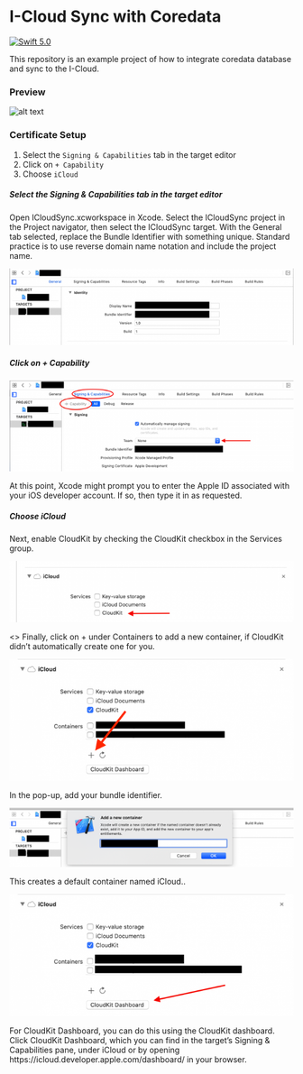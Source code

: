 
# I-Cloud Sync with Coredata

[![Swift 5.0](https://img.shields.io/badge/Swift-5.0-orange.svg?style=flat)](https://swift.org)

This repository is an example project of how to integrate coredata database and sync to the I-Cloud.

### Preview
![alt text](https://github.com/AbhiMakadia/CoreDataICloudSync/blob/main/Previews/preview.gif)

### Certificate Setup
1. Select the `Signing & Capabilities` tab in the target editor
2. Click on `+ Capability`
3. Choose `iCloud`

##### Select the Signing & Capabilities tab in the target editor
Open ICloudSync.xcworkspace in Xcode. Select the ICloudSync project in the Project navigator, then select the ICloudSync target. With the General tab selected, replace the Bundle Identifier with something unique. Standard practice is to use reverse domain name notation and include the project name.
<p align="leading">
    <img src="Previews/1.png">
</p>

##### Click on + Capability
<p align="leading">
    <img src="Previews/2.png">
</p>
At this point, Xcode might prompt you to enter the Apple ID associated with your iOS developer account. If so, then type it in as requested.

##### Choose iCloud
Next, enable CloudKit by checking the CloudKit checkbox in the Services group.
<p align="leading">
    <img src="Previews/3.png">
</p>
<>
Finally, click on + under Containers to add a new container, if CloudKit didn’t automatically create one for you.
<p align="leading">
    <img src="Previews/4.png">
</p>
In the pop-up, add your bundle identifier.
<p align="leading">
    <img src="Previews/5.png">
</p>
This creates a default container named iCloud.<your app’s bundle ID>.
<p align="leading">
    <img src="Previews/6.png">
</p>
For CloudKit Dashboard, you can do this using the CloudKit dashboard. Click CloudKit Dashboard, which you can find in the target’s Signing & Capabilities pane, under iCloud or by opening https://icloud.developer.apple.com/dashboard/ in your browser.
